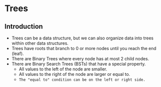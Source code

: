 # Trees

## Introduction
- Trees can be a data structure, but we can also organize data into trees within other data structures.
- Trees have roots that branch to 0 or more nodes until you reach the end (leaf).
- There are Binary Trees where every node has at most 2 child nodes.
- There are Binary Search Trees (BSTs) that have a special property.
    - All values to the left of the node are smaller.
    - All values to the right of the node are larger or equal to.
    - `The "equal to" condition can be on the left or right side.`
